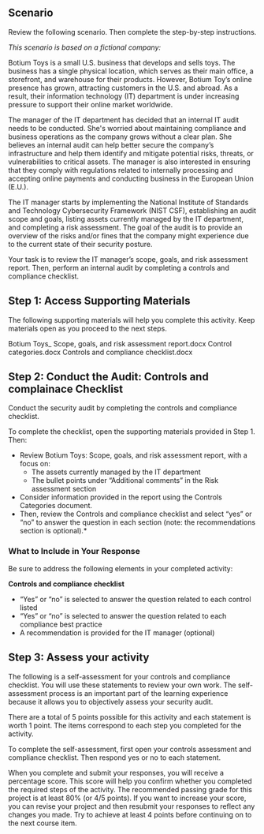 ## Scenario

Review the following scenario. Then complete the step-by-step instructions.

*This scenario is based on a fictional company:*

Botium Toys is a small U.S. business that develops and sells toys. The business has a single physical location, which serves as their main office, a storefront, and warehouse for their products. However, Botium Toy’s online presence has grown, attracting customers in the U.S. and abroad. As a result, their information technology (IT) department is under increasing pressure to support their online market worldwide. 

The manager of the IT department has decided that an internal IT audit needs to be conducted. She's worried about maintaining compliance and business operations as the company grows without a clear plan. She believes an internal audit can help better secure the company’s infrastructure and help them identify and mitigate potential risks, threats, or vulnerabilities to critical assets. The manager is also interested in ensuring that they comply with regulations related to internally processing and accepting online payments and conducting business in the European Union (E.U.).   

The IT manager starts by implementing the National Institute of Standards and Technology Cybersecurity Framework (NIST CSF), establishing an audit scope and goals, listing assets currently managed by the IT department, and completing a risk assessment. The goal of the audit is to provide an overview of the risks and/or fines that the company might experience due to the current state of their security posture.

Your task is to review the IT manager’s scope, goals, and risk assessment report. Then, perform an internal audit by completing a controls and compliance checklist. 

## Step 1: Access Supporting Materials

The following supporting materials will help you complete this activity. Keep materials open as you proceed to the next steps. 

Botium Toys_ Scope, goals, and risk assessment report.docx
Control categories.docx
Controls and compliance checklist.docx

## Step 2: Conduct the Audit: Controls and complainace Checklist

Conduct the security audit by completing the controls and compliance checklist. 

To complete the checklist, open the supporting materials provided in Step 1. Then:

<ul>
    <li> Review Botium Toys:  Scope, goals, and risk assessment report, with a focus on:
    <ul>
        <li> The assets currently managed by the IT department
        <li> The bullet points under “Additional comments” in the Risk assessment section
    </ul>
    <li> Consider information provided in the report using the Controls Categories document.
    <li> Then, review the Controls and compliance checklist and select “yes” or “no” to answer the question in each section (note: the recommendations section is optional).*
</ul>

### What to Include in Your Response

Be sure to address the following elements in your completed activity:

**Controls and compliance checklist**

<ul>
    <li> “Yes” or “no” is selected to answer the question related to each control listed
    <li> “Yes” or “no” is selected to answer the question related to each compliance best practice
    <li> A recommendation is provided for the IT manager (optional)
</ul>

## Step 3: Assess your activity

The following is a self-assessment for your controls and compliance checklist. You will use these statements to review your own work. The self-assessment process is an important part of the learning experience because it allows you to objectively assess your security audit.

There are a total of 5 points possible for this activity and each statement is worth 1 point. The items correspond to each step you completed for the activity. 

To complete the self-assessment, first open your controls assessment and compliance checklist. Then respond yes or no to each statement. 

When you complete and submit your responses, you will receive a percentage score. This score will help you confirm whether you completed the required steps of the activity. The recommended passing grade for this project is at least 80% (or 4/5 points). If you want to increase your score, you can revise your project and then resubmit your responses to reflect any changes you made. Try to achieve at least 4 points before continuing on to the next course item.